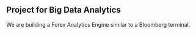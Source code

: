 Project for Big Data Analytics
---
We are building a Forex Analytics Engine similar to a Bloomberg terminal.
